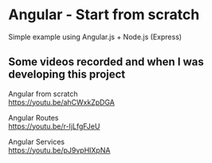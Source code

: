 # Angular - Start from scratch
Simple example using Angular.js + Node.js (Express)

## Some videos recorded and when I was developing this project

Angular from scratch <br />
https://youtu.be/ahCWxkZpDGA

Angular Routes <br />
https://youtu.be/r-IjLfgFJeU

Angular Services <br />
https://youtu.be/pJ9vpHIXpNA
